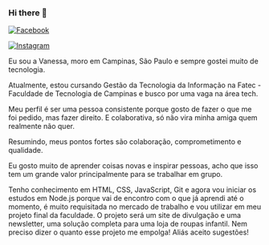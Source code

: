 ### Hi there 👋

[![Facebook](https://img.shields.io/badge/-Facebook-1877F2?style=flat-square&logo=Facebook&logoColor=white&link=https://www.facebook.com/vanessa.pondiandemedeiros/)](https://www.facebook.com/vanessa.pondiandemedeiros/)

[![Instagram](https://img.shields.io/badge/-Instagram-E4405F?style=flat-square&logo=Instagram&logoColor=white&link=https://www.instagram.com/vanessa_pm_85/)](https://www.instagram.com/vanessa_pm_85/)

Eu sou a Vanessa, moro em Campinas, São Paulo e sempre gostei muito de tecnologia. 

Atualmente, estou cursando Gestão da Tecnologia da Informação na Fatec - Faculdade de Tecnologia de Campinas e busco por uma vaga na área tech.

Meu perfil é ser uma pessoa consistente porque gosto de fazer o que me foi pedido, mas fazer direito. E colaborativa, só não vira minha amiga quem realmente não quer.

Resumindo, meus pontos fortes são colaboração, comprometimento e qualidade.

Eu gosto muito de aprender coisas novas e inspirar pessoas, acho que isso tem um grande valor principalmente para se trabalhar em grupo.

Tenho conhecimento em HTML, CSS, JavaScript, Git e agora vou iniciar os estudos em Node.js porque vai de encontro com o que já aprendi até o momento, é muito requisitada no mercado de trabalho e vou utilizar em meu projeto final da faculdade. O projeto será um site de divulgação e uma newsletter, uma solução completa para uma loja de roupas infantil. Nem preciso dizer o quanto esse projeto me empolga! Aliás aceito sugestões!
